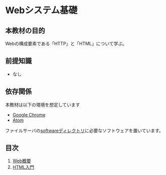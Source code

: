 Webシステム基礎
==============================

本教材の目的
------------------------------

Webの構成要素である「HTTP」と「HTML」について学ぶ。

前提知識
------------------------------

- なし

依存関係
------------------------------

本教材は以下の環境を想定しています

- [Google Chrome](https://support.google.com/chrome/answer/95346?co=GENIE.Platform%3DDesktop&hl=ja)
- [Atom](https://atom.io/)

ファイルサーバの[softwareディレクトリ](http://172.16.9.137/share/%E6%96%B0%E5%85%A5%E7%A4%BE%E5%93%A1%E7%A0%94%E4%BF%AE/software/)に必要なソフトウェアを置いています。

目次
------------------------------

1. [Web概要](web-overview.md)
1. [HTML入門](html.md)
